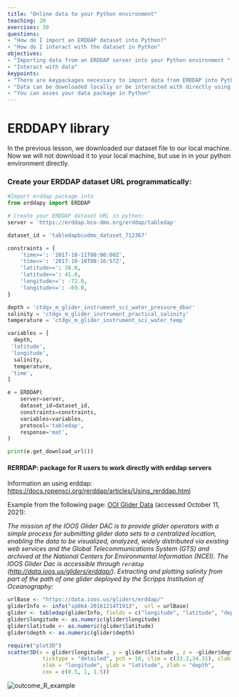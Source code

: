 ```yaml
---
title: "Online data to your Python environment"
teaching: 20
exercises: 30
questions:
- "How do I import an ERDDAP dataset into Python?"
- "How do I interact with the dataset in Python"
objectives:
- "Importing data from an ERDDAP server into your Python environment "
- "Interact with data"
keypoints:
- "There are keypackages necessary to import data from ERDDAP into Python: pandas, urllib"
- "Data can be downloaded locally or be interacted with directly using erddapy"
- "You can asses your data package in Python"
---
```




# ERDDAPY library

In the previous lesson, we downloaded our dataset file to our local machine. Now we will not download it to your local machine, but use in in your python environment directly. 





### Create your ERDDAP dataset URL programmatically:

```Python
#Import erddap package into 
from erddapy import ERDDAP

# Create your ERDDAP dataset URL in python: 
server = 'https://erddap.bco-dmo.org/erddap/tabledap'

dataset_id = 'tabledapbcodmo_dataset_712367'

constraints = {
    'time>=': '2017-10-11T00:00:00Z',
    'time<=': '2017-10-18T08:16:57Z',
    'latitude>=': 38.0,
    'latitude<=': 41.0,
    'longitude>=': -72.0,
    'longitude<=': -69.0,
}

depth = 'ctdgv_m_glider_instrument_sci_water_pressure_dbar'
salinity = 'ctdgv_m_glider_instrument_practical_salinity'
temperature = 'ctdgv_m_glider_instrument_sci_water_temp'

variables = [
  depth,
 'latitude',
 'longitude',
  salinity,
  temperature,
 'time',
]
```

```Python
e = ERDDAP(
    server=server,
    dataset_id=dataset_id,
    constraints=constraints,
    variables=variables,
    protocol='tabledap',
    response='mat',
)

print(e.get_download_url())
```



#### RERRDAP: package for R users to work directly with erddap servers

Information an using erddap: https://docs.ropensci.org/rerddap/articles/Using_rerddap.html  

Example from the following page: [OOI Glider Data](https://docs.ropensci.org/rerddap/articles/Using_rerddap.html#ioos-glider-data) (accessed October 11, 2021):

*The mission of the IOOS Glider DAC is to provide glider operators with a simple process for submitting glider data sets to a centralized  location, enabling the data to be visualized, analyzed, widely  distributed via existing web services and the Global Telecommunications  System (GTS) and archived at the National Centers for Environmental  Information (NCEI). The IOOS Glider Dac is accessible through `rerddap` (http://data.ioos.us/gliders/erddap/). Extracting and plotting salinity from part of the path of one glider deployed by the Scripps Institution of Oceanography:*

```R
urlBase <- "https://data.ioos.us/gliders/erddap/"
gliderInfo <- info("sp064-20161214T1913",  url = urlBase)
glider <- tabledap(gliderInfo, fields = c("longitude", "latitude", "depth", "salinity"), 'time>=2016-12-14', 'time<=2016-12-23', url = urlBase)
glider$longitude <- as.numeric(glider$longitude)
glider$latitude <- as.numeric(glider$latitude)
glider$depth <- as.numeric(glider$depth)
```

``` R
require("plot3D")
scatter3D(x = glider$longitude , y = glider$latitude , z = -glider$depth, colvar = glider$salinity, col = colors$salinity, phi = 40, theta = 25, bty = "g", type = "p",
           ticktype = "detailed", pch = 10, clim = c(33.2,34.31), clab = 'Salinity',
           xlab = "longitude", ylab = "latitude", zlab = "depth",
           cex = c(0.5, 1, 1.5))
```

![outcome_R_example](https://docs.ropensci.org/rerddap/man/figures/glider-1.png)
